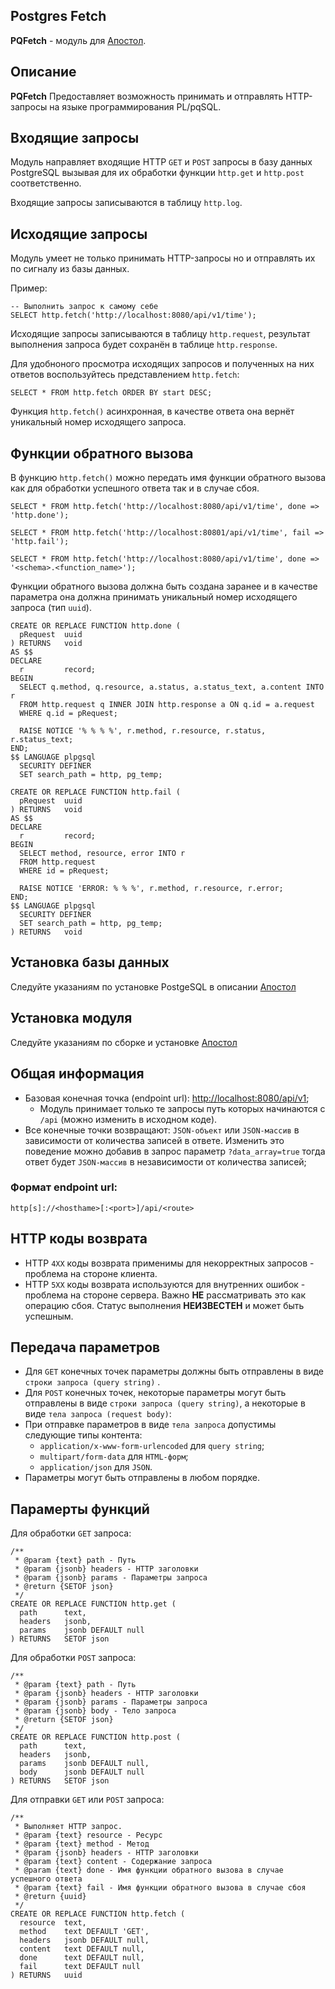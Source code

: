 Postgres Fetch
-
**PQFetch** - модуль для [Апостол](https://github.com/apostoldevel/apostol).

Описание
-
**PQFetch** Предоставляет возможность принимать и отправлять HTTP-запросы на языке программирования PL/pqSQL.

Входящие запросы
-

Модуль направляет входящие HTTP `GET` и `POST` запросы в базу данных PostgreSQL вызывая для их обработки функции `http.get` и `http.post` соответственно.

Входящие запросы записываются в таблицу `http.log`.

Исходящие запросы
-

Модуль умеет не только принимать HTTP-запросы но и отправлять их по сигналу из базы данных.

Пример:

~~~postgresql
-- Выполнить запрос к самому себе
SELECT http.fetch('http://localhost:8080/api/v1/time');
~~~

Исходящие запросы записываются в таблицу `http.request`, результат выполнения запроса будет сохранён в таблице `http.response`.

Для удобноного просмотра исходящих запросов и полученных на них ответов воспользуйтесь представлением `http.fetch`:

```postgresql
SELECT * FROM http.fetch ORDER BY start DESC; 
```

Функция `http.fetch()` асинхронная, в качестве ответа она вернёт уникальный номер исходящего запроса.

Функции обратного вызова
-

В функцию `http.fetch()` можно передать имя функции обратного вызова как для обработки успешного ответа так и в случае сбоя.

```postgresql
SELECT * FROM http.fetch('http://localhost:8080/api/v1/time', done => 'http.done');

SELECT * FROM http.fetch('http://localhost:80801/api/v1/time', fail => 'http.fail');

SELECT * FROM http.fetch('http://localhost:8080/api/v1/time', done => '<schema>.<function_name>');
```

Функции обратного вызова должна быть создана заранее и в качестве параметра она должна принимать уникальный номер исходящего запроса (тип `uuid`).

```postgresql
CREATE OR REPLACE FUNCTION http.done (
  pRequest  uuid
) RETURNS   void
AS $$
DECLARE
  r         record;
BEGIN
  SELECT q.method, q.resource, a.status, a.status_text, a.content INTO r
  FROM http.request q INNER JOIN http.response a ON q.id = a.request
  WHERE q.id = pRequest;

  RAISE NOTICE '% % % %', r.method, r.resource, r.status, r.status_text;
END;
$$ LANGUAGE plpgsql
  SECURITY DEFINER
  SET search_path = http, pg_temp;
```

```postgresql
CREATE OR REPLACE FUNCTION http.fail (
  pRequest  uuid
) RETURNS   void
AS $$
DECLARE
  r         record;
BEGIN
  SELECT method, resource, error INTO r
  FROM http.request
  WHERE id = pRequest;

  RAISE NOTICE 'ERROR: % % %', r.method, r.resource, r.error;
END;
$$ LANGUAGE plpgsql
  SECURITY DEFINER
  SET search_path = http, pg_temp;
) RETURNS   void
```



Установка базы данных
-
Следуйте указаниям по установке PostgeSQL в описании [Апостол](https://github.com/apostoldevel/apostol#postgresql)

Установка модуля
-
Следуйте указаниям по сборке и установке [Апостол](https://github.com/apostoldevel/apostol#%D1%81%D0%B1%D0%BE%D1%80%D0%BA%D0%B0-%D0%B8-%D1%83%D1%81%D1%82%D0%B0%D0%BD%D0%BE%D0%B2%D0%BA%D0%B0)

## Общая информация
* Базовая конечная точка (endpoint url): [http://localhost:8080/api/v1](http://localhost:8080/api/v1);
  * Модуль принимает только те запросы путь которых начинаются с `/api` (можно изменить в исходном коде).
* Все конечные точки возвращают: `JSON-объект` или `JSON-массив` в зависимости от количества записей в ответе. Изменить это поведение можно добавив в запрос параметр `?data_array=true` тогда ответ будет `JSON-массив` в независимости от количества записей;

### Формат endpoint url:
```
http[s]://<hosthame>[:<port>]/api/<route>
```

## HTTP коды возврата
* HTTP `4XX` коды возврата применимы для некорректных запросов - проблема на стороне клиента.
* HTTP `5XX` коды возврата используются для внутренних ошибок - проблема на стороне сервера. Важно **НЕ** рассматривать это как операцию сбоя. Статус выполнения **НЕИЗВЕСТЕН** и может быть успешным.

## Передача параметров
* Для `GET` конечных точек параметры должны быть отправлены в виде `строки запроса (query string)` .
* Для `POST` конечных точек, некоторые параметры могут быть отправлены в виде `строки запроса (query string)`, а некоторые в виде `тела запроса (request body)`:
* При отправке параметров в виде `тела запроса` допустимы следующие типы контента:
  * `application/x-www-form-urlencoded` для `query string`;
  * `multipart/form-data` для `HTML-форм`;
  * `application/json` для `JSON`.
* Параметры могут быть отправлены в любом порядке.

Парамерты функций
-
Для обработки `GET` запроса:
~~~postgresql
/**
 * @param {text} path - Путь
 * @param {jsonb} headers - HTTP заголовки
 * @param {jsonb} params - Параметры запроса
 * @return {SETOF json}
 */
CREATE OR REPLACE FUNCTION http.get (
  path      text,
  headers   jsonb,
  params    jsonb DEFAULT null
) RETURNS   SETOF json
~~~ 

Для обработки `POST` запроса:
~~~postgresql
/**
 * @param {text} path - Путь
 * @param {jsonb} headers - HTTP заголовки
 * @param {jsonb} params - Параметры запроса
 * @param {jsonb} body - Тело запроса
 * @return {SETOF json}
 */
CREATE OR REPLACE FUNCTION http.post (
  path      text,
  headers   jsonb,
  params    jsonb DEFAULT null,
  body      jsonb DEFAULT null
) RETURNS   SETOF json
~~~ 

Для отправки `GET` или `POST` запроса:
~~~postgresql
/**
 * Выполняет HTTP запрос.
 * @param {text} resource - Ресурс
 * @param {text} method - Метод
 * @param {jsonb} headers - HTTP заголовки
 * @param {text} content - Содержание запроса
 * @param {text} done - Имя функции обратного вызова в случае успешного ответа
 * @param {text} fail - Имя функции обратного вызова в случае сбоя
 * @return {uuid}
 */
CREATE OR REPLACE FUNCTION http.fetch (
  resource  text,
  method    text DEFAULT 'GET',
  headers   jsonb DEFAULT null,
  content   text DEFAULT null,
  done      text DEFAULT null,
  fail      text DEFAULT null
) RETURNS   uuid
~~~